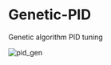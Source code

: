 # Genetic-PID
Genetic algorithm PID tuning


![pid_gen](https://user-images.githubusercontent.com/2687792/31271605-708a346e-aa88-11e7-850c-251dabd529b9.jpg)
